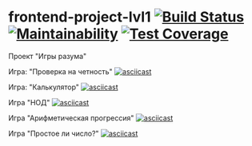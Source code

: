 # frontend-project-lvl1 [![Build Status](https://travis-ci.org/A1RET/frontend-project-lvl1.svg?branch=master)](https://travis-ci.org/A1RET/frontend-project-lvl1) [![Maintainability](https://api.codeclimate.com/v1/badges/cc29620215cdb9a5e1be/maintainability)](https://codeclimate.com/github/A1RET/frontend-project-lvl1/maintainability) [![Test Coverage](https://api.codeclimate.com/v1/badges/cc29620215cdb9a5e1be/test_coverage)](https://codeclimate.com/github/A1RET/frontend-project-lvl1/test_coverage)
Проект "Игры разума"

Игра: "Проверка на четность"
[![asciicast](https://asciinema.org/a/257316.svg)](https://asciinema.org/a/257316)

Игра: "Калькулятор"
[![asciicast](https://asciinema.org/a/257317.svg)](https://asciinema.org/a/257317)

Игра "НОД"
[![asciicast](https://asciinema.org/a/257319.svg)](https://asciinema.org/a/257319)

Игра "Арифметическая прогрессия"
[![asciicast](https://asciinema.org/a/257320.svg)](https://asciinema.org/a/257320)

Игра "Простое ли число?"
[![asciicast](https://asciinema.org/a/257321.svg)](https://asciinema.org/a/257321)

